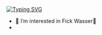 <a href="https://git.io/typing-svg"><img src="https://readme-typing-svg.herokuapp.com?font=Fira+Code&pause=1000&width=435&lines=Ich+bin+Jugosoft.+Fick+dich..." alt="Typing SVG" /></a>

- 👀 I’m interested in Fick Wasser🚱
- 
